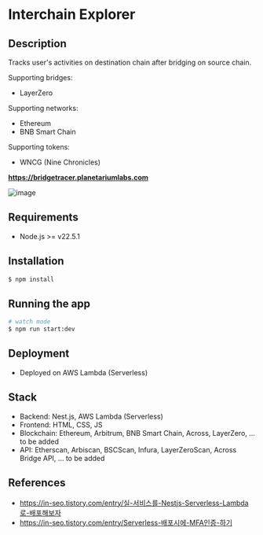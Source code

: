 # Interchain Explorer

## Description

Tracks user's activities on destination chain after bridging on source chain.

Supporting bridges:
- LayerZero

Supporting networks:
- Ethereum
- BNB Smart Chain

Supporting tokens:
- WNCG (Nine Chronicles)

**https://bridgetracer.planetariumlabs.com**

![image](https://github.com/user-attachments/assets/30416d7e-b5e5-46cc-bb8c-438a5e8423c9)

## Requirements
- Node.js >= v22.5.1

## Installation

```bash
$ npm install
```

## Running the app

```bash
# watch mode
$ npm run start:dev
```

## Deployment
- Deployed on AWS Lambda (Serverless)

## Stack
- Backend: Nest.js, AWS Lambda (Serverless)
- Frontend: HTML, CSS, JS
- Blockchain: Ethereum, Arbitrum, BNB Smart Chain, Across, LayerZero, ... to be added
- API: Etherscan, Arbiscan, BSCScan, Infura, LayerZeroScan, Across Bridge API, ... to be added

## References
- https://in-seo.tistory.com/entry/실-서비스를-Nestjs-Serverless-Lambda로-배포해보자
- https://in-seo.tistory.com/entry/Serverless-배포시에-MFA인증-하기
